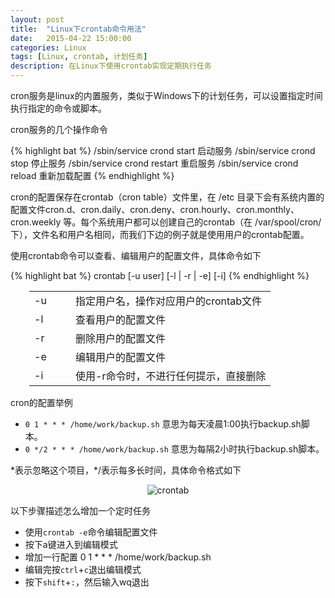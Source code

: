 ```yaml
---
layout: post
title:  "Linux下crontab命令用法"
date:   2015-04-22 15:00:00
categories: Linux
tags: [Linux, crontab, 计划任务]
description: 在Linux下使用crontab实现定期执行任务
---
```


cron服务是linux的内置服务，类似于Windows下的计划任务，可以设置指定时间执行指定的命令或脚本。

<!--more-->

cron服务的几个操作命令

{% highlight bat %}
/sbin/service crond start    启动服务
/sbin/service crond stop     停止服务
/sbin/service crond restart  重启服务
/sbin/service crond reload   重新加载配置
{% endhighlight %}

cron的配置保存在crontab（cron table）文件里，在 /etc 目录下会有系统内置的配置文件cron.d、cron.daily、cron.deny、cron.hourly、cron.monthly、cron.weekly 等。每个系统用户都可以创建自己的crontab（在 /var/spool/cron/ 下），文件名和用户名相同，而我们下边的例子就是使用用户的crontab配置。

使用crontab命令可以查看、编辑用户的配置文件，具体命令如下

{% highlight bat %}
crontab [-u user] [-l | -r | -e] [-i]
{% endhighlight %}

<table style="margin-left:30px;">
  <tr>
    <td style="width:50px;">-u</td>
    <td>指定用户名，操作对应用户的crontab文件</td>
  </tr>
  <tr>
    <td>-l</td>
    <td>查看用户的配置文件</td>
  </tr>
  <tr>
    <td>-r</td>
    <td>删除用户的配置文件</td>
  </tr>
  <tr>
    <td>-e</td>
    <td>编辑用户的配置文件</td>
  </tr>
  <tr>
    <td>-i</td>
    <td>使用-r命令时，不进行任何提示，直接删除</td>
  </tr>
</table>

cron的配置举例

* <code>0 1 * * * /home/work/backup.sh</code> 意思为每天凌晨1:00执行backup.sh脚本。
* <code>0 */2 * * * /home/work/backup.sh</code> 意思为每隔2小时执行backup.sh脚本。

\*表示忽略这个项目，\*/表示每多长时间，具体命令格式如下

<div style="text-align: center;">
<img style="max-width:100%;" src="http://i1373.photobucket.com/albums/ag384/abel_liu/GitHub/crontab-example_zpsqq6tz85k.jpg" border="0" alt="crontab"/>
</div>

以下步骤描述怎么增加一个定时任务

 * 使用<code>crontab -e</code>命令编辑配置文件
 * 按下a键进入到编辑模式
 * 增加一行配置 0 1 * * * /home/work/backup.sh
 * 编辑完按<code>ctrl</code>+<code>c</code>退出编辑模式
 * 按下<code>shift</code>+<code>:</code>，然后输入wq退出
